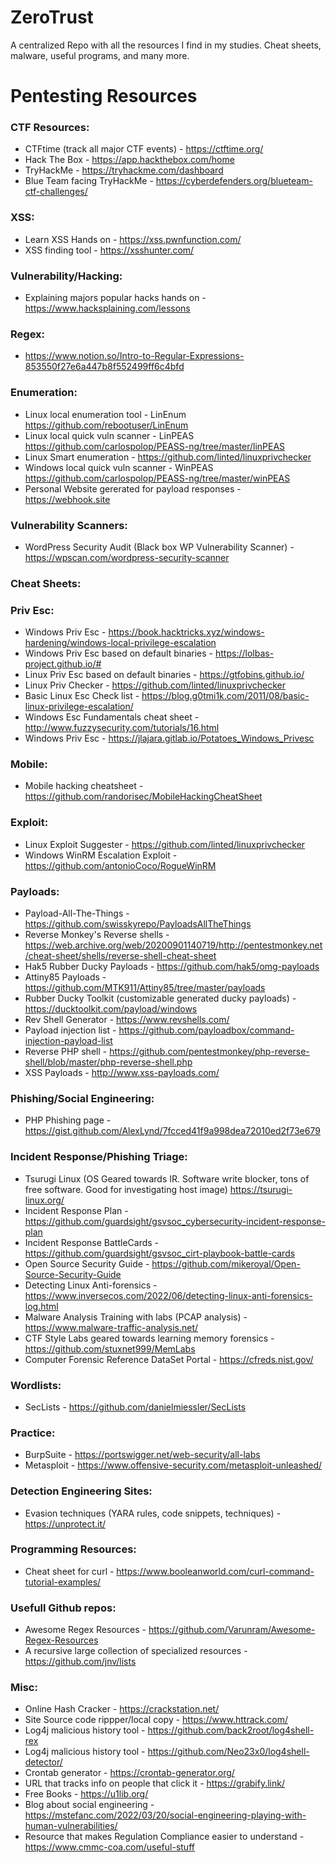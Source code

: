 # ZeroTrust
A centralized Repo with all the resources I find in my studies. Cheat sheets, malware, useful programs, and many more.

# Pentesting Resources
### CTF Resources:
- CTFtime (track all major CTF events) - https://ctftime.org/
- Hack The Box - https://app.hackthebox.com/home
- TryHackMe - https://tryhackme.com/dashboard
- Blue Team facing TryHackMe - https://cyberdefenders.org/blueteam-ctf-challenges/
    
### XSS:
- Learn XSS Hands on - https://xss.pwnfunction.com/
- XSS finding tool - https://xsshunter.com/
  
### Vulnerability/Hacking:
- Explaining majors popular hacks hands on - https://www.hacksplaining.com/lessons
    
### Regex:
- https://www.notion.so/Intro-to-Regular-Expressions-853550f27e6a447b8f552499ff6c4bfd
    
### Enumeration:
- Linux local enumeration tool - LinEnum https://github.com/rebootuser/LinEnum
- Linux local quick vuln scanner - LinPEAS https://github.com/carlospolop/PEASS-ng/tree/master/linPEAS
- Linux Smart enumeration - https://github.com/linted/linuxprivchecker
- Windows local quick vuln scanner - WinPEAS https://github.com/carlospolop/PEASS-ng/tree/master/winPEAS
- Personal Website gererated for payload responses - https://webhook.site
    
### Vulnerability Scanners:
- WordPress Security Audit (Black box  WP Vulnerability Scanner) - https://wpscan.com/wordpress-security-scanner
### Cheat Sheets:
### Priv Esc:
- Windows Priv Esc - https://book.hacktricks.xyz/windows-hardening/windows-local-privilege-escalation
- Windows Priv Esc based on default binaries - https://lolbas-project.github.io/#
- Linux Priv Esc based on default binaries - https://gtfobins.github.io/
- Linux Priv Checker - https://github.com/linted/linuxprivchecker
- Basic Linux Esc Check list - https://blog.g0tmi1k.com/2011/08/basic-linux-privilege-escalation/
- Windows Esc Fundamentals cheat sheet - http://www.fuzzysecurity.com/tutorials/16.html
- Windows Priv Esc - https://jlajara.gitlab.io/Potatoes_Windows_Privesc
		
		
### Mobile:
- Mobile hacking cheatsheet - https://github.com/randorisec/MobileHackingCheatSheet
    
### Exploit:
- Linux Exploit Suggester - https://github.com/linted/linuxprivchecker
- Windows WinRM Escalation Exploit - https://github.com/antonioCoco/RogueWinRM
    
### Payloads:
- Payload-All-The-Things - https://github.com/swisskyrepo/PayloadsAllTheThings
- Reverse Monkey's Reverse shells - https://web.archive.org/web/20200901140719/http://pentestmonkey.net/cheat-sheet/shells/reverse-shell-cheat-sheet
- Hak5 Rubber Ducky Payloads - https://github.com/hak5/omg-payloads
- Attiny85 Payloads - https://github.com/MTK911/Attiny85/tree/master/payloads
- Rubber Ducky Toolkit (customizable generated ducky payloads) - https://ducktoolkit.com/payload/windows
- Rev Shell Generator - https://www.revshells.com/
- Payload injection list - https://github.com/payloadbox/command-injection-payload-list
- Reverse PHP shell - https://github.com/pentestmonkey/php-reverse-shell/blob/master/php-reverse-shell.php
- XSS Payloads - http://www.xss-payloads.com/
    
### Phishing/Social Engineering:
- PHP Phishing page - https://gist.github.com/AlexLynd/7fcced41f9a998dea72010ed2f73e679
    
    
### Incident Response/Phishing Triage:
- Tsurugi Linux (OS Geared towards IR. Software write blocker, tons of free software. Good for investigating host image) https://tsurugi-linux.org/
- Incident Response Plan - https://github.com/guardsight/gsvsoc_cybersecurity-incident-response-plan
- Incident Response BattleCards - https://github.com/guardsight/gsvsoc_cirt-playbook-battle-cards
- Open Source Security Guide - https://github.com/mikeroyal/Open-Source-Security-Guide
- Detecting Linux Anti-forensics - https://www.inversecos.com/2022/06/detecting-linux-anti-forensics-log.html
- Malware Analysis Training with labs (PCAP analysis) - https://www.malware-traffic-analysis.net/
- CTF Style Labs geared towards learning memory forensics - https://github.com/stuxnet999/MemLabs
- Computer Forensic Reference DataSet Portal - https://cfreds.nist.gov/
		
### Wordlists:
- SecLists - https://github.com/danielmiessler/SecLists

### Practice:
- BurpSuite - https://portswigger.net/web-security/all-labs
- Metasploit - https://www.offensive-security.com/metasploit-unleashed/
    

### Detection Engineering Sites:
- Evasion techniques (YARA rules, code snippets, techniques) - https://unprotect.it/
		
### Programming Resources:
- Cheat sheet for curl - https://www.booleanworld.com/curl-command-tutorial-examples/

### Usefull Github repos:
- Awesome Regex Resources - https://github.com/Varunram/Awesome-Regex-Resources
- A recursive large collection of specialized resources - https://github.com/jnv/lists

### Misc:
- Online Hash Cracker - https://crackstation.net/
- Site Source code rippper/local copy - https://www.httrack.com/
- Log4j malicious history tool - https://github.com/back2root/log4shell-rex
- Log4j malicious history tool - https://github.com/Neo23x0/log4shell-detector/
- Crontab generator - https://crontab-generator.org/
- URL that tracks info on people that click it - https://grabify.link/
- Free Books - https://u1lib.org/
- Blog about social engineering - https://mstefanc.com/2022/03/20/social-engineering-playing-with-human-vulnerabilities/
- Resource that makes Regulation Compliance easier to understand - https://www.cmmc-coa.com/useful-stuff
